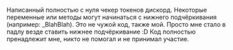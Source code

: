 Написанный полностью с нуля чекер токенов дискорд.
Некоторые переменные или методы могут начинаться с нижнего подчёркивания (например: _BlahBlah). Это не чужой код, также мой. Просто мне стало в падлу везде ставить нижнее подчёркивание :D
Код полностью пренадлежит мне, никто не помогал и не принимал участие.
